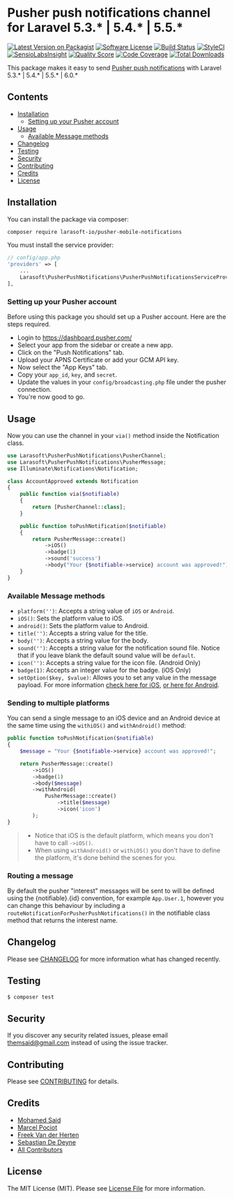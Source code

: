 # Pusher push notifications channel for Laravel 5.3.* | 5.4.* | 5.5.*

[![Latest Version on Packagist](https://img.shields.io/packagist/v/laravel-notification-channels/pusher-push-notifications.svg?style=flat-square)](https://packagist.org/packages/laravel-notification-channels/pusher-push-notifications)
[![Software License](https://img.shields.io/badge/license-MIT-brightgreen.svg?style=flat-square)](LICENSE.md)
[![Build Status](https://img.shields.io/travis/laravel-notification-channels/pusher-push-notifications/master.svg?style=flat-square)](https://travis-ci.org/laravel-notification-channels/pusher-push-notifications)
[![StyleCI](https://styleci.io/repos/65379321/shield)](https://styleci.io/repos/65379321)
[![SensioLabsInsight](https://img.shields.io/sensiolabs/i/9015691f-130d-4fca-8710-72a010abc684.svg?style=flat-square)](https://insight.sensiolabs.com/projects/9015691f-130d-4fca-8710-72a010abc684)
[![Quality Score](https://img.shields.io/scrutinizer/g/laravel-notification-channels/pusher-push-notifications.svg?style=flat-square)](https://scrutinizer-ci.com/g/laravel-notification-channels/pusher-push-notifications)
[![Code Coverage](https://img.shields.io/scrutinizer/coverage/g/laravel-notification-channels/pusher-push-notifications/master.svg?style=flat-square)](https://scrutinizer-ci.com/g/laravel-notification-channels/pusher-push-notifications/?branch=master)
[![Total Downloads](https://img.shields.io/packagist/dt/laravel-notification-channels/pusher-push-notifications.svg?style=flat-square)](https://packagist.org/packages/laravel-notification-channels/pusher-push-notifications)

This package makes it easy to send [Pusher push notifications](https://pusher.com/docs/push_notifications) with Laravel 5.3.* | 5.4.* | 5.5.* | 6.0.*

## Contents

- [Installation](#installation)
	- [Setting up your Pusher account](#setting-up-your-pusher-account)
- [Usage](#usage)
	- [Available Message methods](#available-message-methods)
- [Changelog](#changelog)
- [Testing](#testing)
- [Security](#security)
- [Contributing](#contributing)
- [Credits](#credits)
- [License](#license)


## Installation

You can install the package via composer:

``` bash
composer require larasoft-io/pusher-mobile-notifications
```

You must install the service provider:

```php
// config/app.php
'providers' => [
    ...
    Larasoft\PusherPushNotifications\PusherPushNotificationsServiceProvider::class,
],
```

### Setting up your Pusher account

Before using this package you should set up a Pusher account. Here are the steps required.

- Login to https://dashboard.pusher.com/
- Select your app from the sidebar or create a new app.
- Click on the "Push Notifications" tab.
- Upload your APNS Certificate or add your GCM API key.
- Now select the "App Keys" tab.
- Copy your `app_id`, `key`, and `secret`.
- Update the values in your `config/broadcasting.php` file under the pusher connection.
- You're now good to go.

## Usage

Now you can use the channel in your `via()` method inside the Notification class.

``` php
use Larasoft\PusherPushNotifications\PusherChannel;
use Larasoft\PusherPushNotifications\PusherMessage;
use Illuminate\Notifications\Notification;

class AccountApproved extends Notification
{
    public function via($notifiable)
    {
        return [PusherChannel::class];
    }

    public function toPushNotification($notifiable)
    {
        return PusherMessage::create()
            ->iOS()
            ->badge(1)
            ->sound('success')
            ->body("Your {$notifiable->service} account was approved!");
    }
}
```

### Available Message methods

- `platform('')`: Accepts a string value of `iOS` or `Android`.
- `iOS()`: Sets the platform value to iOS.
- `android()`: Sets the platform value to Android.
- `title('')`: Accepts a string value for the title.
- `body('')`: Accepts a string value for the body.
- `sound('')`: Accepts a string value for the notification sound file. Notice that if you leave blank the default sound value will be `default`.
- `icon('')`: Accepts a string value for the icon file. (Android Only)
- `badge(1)`: Accepts an integer value for the badge. (iOS Only)
- `setOption($key, $value)`: Allows you to set any value in the message payload. For more information [check here for iOS](https://pusher.com/docs/push_notifications/ios/server), [or here for Android](https://pusher.com/docs/push_notifications/android/server).

### Sending to multiple platforms

You can send a single message to an iOS device and an Android device at the same time using the `withiOS()` and `withAndroid()` method:

```php
public function toPushNotification($notifiable)
{
    $message = "Your {$notifiable->service} account was approved!";

    return PusherMessage::create()
        ->iOS()
        ->badge(1)
        ->body($message)
        ->withAndroid(
            PusherMessage::create()
                ->title($message)
                ->icon('icon')
        );
}
```

> - Notice that iOS is the default platform, which means you don't have to call `->iOS()`.
> - When using `withAndroid()` or `withiOS()` you don't have to define the platform, it's done behind the scenes for you.

### Routing a message

By default the pusher "interest" messages will be sent to will be defined using the {notifiable}.{id} convention, for example `App.User.1`, however you can change this behaviour by including a `routeNotificationForPusherPushNotifications()` in the notifiable class method that returns the interest name.

## Changelog

Please see [CHANGELOG](CHANGELOG.md) for more information what has changed recently.

## Testing

``` bash
$ composer test
```

## Security

If you discover any security related issues, please email themsaid@gmail.com instead of using the issue tracker.

## Contributing

Please see [CONTRIBUTING](CONTRIBUTING.md) for details.

## Credits

- [Mohamed Said](https://github.com/themsaid)
- [Marcel Pociot](https://github.com/mpociot)
- [Freek Van der Herten](https://github.com/freekmurze)
- [Sebastian De Deyne](https://github.com/sebastiandedeyne)
- [All Contributors](../../contributors)

## License

The MIT License (MIT). Please see [License File](LICENSE.md) for more information.
